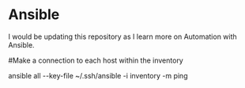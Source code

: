 # Ansible

I would be updating this repository as I learn more on Automation with Ansible.


#Make a connection to each host within the inventory

 ansible all --key-file ~/.ssh/ansible -i inventory -m ping
